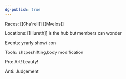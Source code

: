 ```yaml
---
dg-publish: true
---
```


Races: [[Cha'rell]] [[Myelos]]

Locations: [[Illureth]] is the hub but members can wonder

Events: yearly show/ con

Tools: shapeshifting,body modification

Pro: Art! beauty!

Anti: Judgement